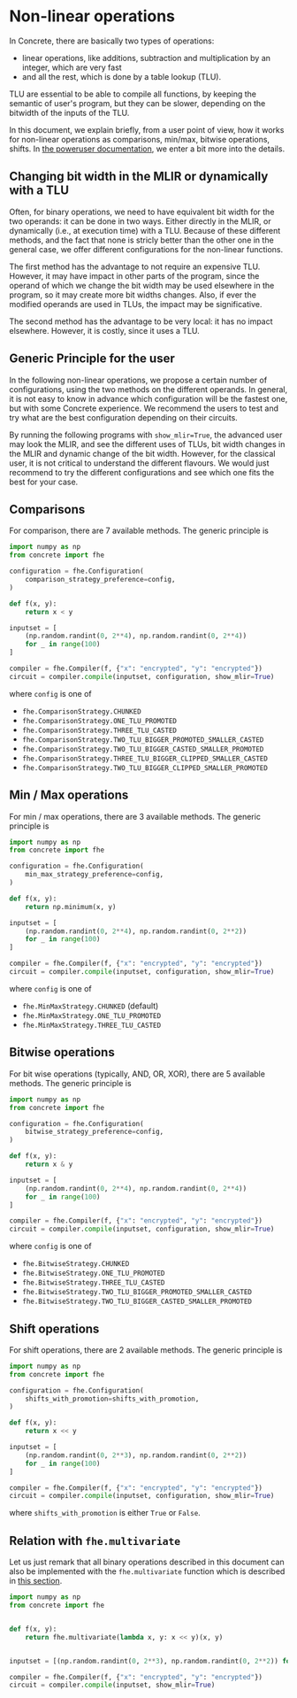 # Non-linear operations

In Concrete, there are basically two types of operations:
- linear operations, like additions, subtraction and multiplication by an integer, which are very fast
- and all the rest, which is done by a table lookup (TLU).

TLU are essential to be able to compile all functions, by keeping the semantic of user's program, but
they can be slower, depending on the bitwidth of the inputs of the TLU.

In this document, we explain briefly, from a user point of view, how it works for non-linear operations as comparisons, min/max, bitwise operations, shifts. In [the poweruser documentation](table_lookups_advanced.md), we enter a bit more into the details.

## Changing bit width in the MLIR or dynamically with a TLU

Often, for binary operations, we need to have equivalent bit width for the two operands: it can be done in two ways. Either directly in the MLIR, or dynamically (i.e., at execution time) with a TLU. Because of these different methods, and the fact that none is stricly better than the other one in the general case, we offer different configurations for the non-linear functions.

The first method has the advantage to not require an expensive TLU. However, it may have impact in other parts of the program, since the operand of which we change the bit width may be used elsewhere in the program, so it may create more bit widths changes. Also, if ever the modified operands are used in TLUs, the impact may be significative.

The second method has the advantage to be very local: it has no impact elsewhere. However, it is costly, since it uses a TLU.

## Generic Principle for the user

In the following non-linear operations, we propose a certain number of configurations, using the two methods on the different operands. In general, it is not easy to know in advance which configuration will be the fastest one, but with some Concrete experience. We recommend the users to test and try what are the best configuration depending on their circuits.

By running the following programs with `show_mlir=True`, the advanced user may look the MLIR, and see the different uses of TLUs, bit width changes in the MLIR and dynamic change of the bit width. However, for the classical user, it is not critical to understand the different flavours. We would just recommend to try the different configurations and see which one fits the best for your case.

## Comparisons

For comparison, there are 7 available methods. The generic principle is

```python
import numpy as np
from concrete import fhe

configuration = fhe.Configuration(
    comparison_strategy_preference=config,
)

def f(x, y):
    return x < y

inputset = [
    (np.random.randint(0, 2**4), np.random.randint(0, 2**4))
    for _ in range(100)
]

compiler = fhe.Compiler(f, {"x": "encrypted", "y": "encrypted"})
circuit = compiler.compile(inputset, configuration, show_mlir=True)
```

where `config` is one of
- `fhe.ComparisonStrategy.CHUNKED`
- `fhe.ComparisonStrategy.ONE_TLU_PROMOTED`
- `fhe.ComparisonStrategy.THREE_TLU_CASTED`
- `fhe.ComparisonStrategy.TWO_TLU_BIGGER_PROMOTED_SMALLER_CASTED`
- `fhe.ComparisonStrategy.TWO_TLU_BIGGER_CASTED_SMALLER_PROMOTED`
- `fhe.ComparisonStrategy.THREE_TLU_BIGGER_CLIPPED_SMALLER_CASTED`
- `fhe.ComparisonStrategy.TWO_TLU_BIGGER_CLIPPED_SMALLER_PROMOTED`

## Min / Max operations

For min / max operations, there are 3 available methods. The generic principle is

```python
import numpy as np
from concrete import fhe

configuration = fhe.Configuration(
    min_max_strategy_preference=config,
)

def f(x, y):
    return np.minimum(x, y)

inputset = [
    (np.random.randint(0, 2**4), np.random.randint(0, 2**2))
    for _ in range(100)
]

compiler = fhe.Compiler(f, {"x": "encrypted", "y": "encrypted"})
circuit = compiler.compile(inputset, configuration, show_mlir=True)
```

where `config` is one of
- `fhe.MinMaxStrategy.CHUNKED` (default)
- `fhe.MinMaxStrategy.ONE_TLU_PROMOTED`
- `fhe.MinMaxStrategy.THREE_TLU_CASTED`

## Bitwise operations

For bit wise operations (typically, AND, OR, XOR), there are 5 available methods. The generic principle is

```python
import numpy as np
from concrete import fhe

configuration = fhe.Configuration(
    bitwise_strategy_preference=config,
)

def f(x, y):
    return x & y

inputset = [
    (np.random.randint(0, 2**4), np.random.randint(0, 2**4))
    for _ in range(100)
]

compiler = fhe.Compiler(f, {"x": "encrypted", "y": "encrypted"})
circuit = compiler.compile(inputset, configuration, show_mlir=True)
```

where `config` is one of
- `fhe.BitwiseStrategy.CHUNKED`
- `fhe.BitwiseStrategy.ONE_TLU_PROMOTED`
- `fhe.BitwiseStrategy.THREE_TLU_CASTED`
- `fhe.BitwiseStrategy.TWO_TLU_BIGGER_PROMOTED_SMALLER_CASTED`
- `fhe.BitwiseStrategy.TWO_TLU_BIGGER_CASTED_SMALLER_PROMOTED`

## Shift operations

For shift operations, there are 2 available methods. The generic principle is

```python
import numpy as np
from concrete import fhe

configuration = fhe.Configuration(
    shifts_with_promotion=shifts_with_promotion,
)

def f(x, y):
    return x << y

inputset = [
    (np.random.randint(0, 2**3), np.random.randint(0, 2**2))
    for _ in range(100)
]

compiler = fhe.Compiler(f, {"x": "encrypted", "y": "encrypted"})
circuit = compiler.compile(inputset, configuration, show_mlir=True)
```

where `shifts_with_promotion` is either `True` or `False`.

## Relation with `fhe.multivariate`

Let us just remark that all binary operations described in this document can also be implemented with the `fhe.multivariate` function which is described in [this section](../core-features/extensions.md#fhe.multivariate-function).

```python
import numpy as np
from concrete import fhe


def f(x, y):
    return fhe.multivariate(lambda x, y: x << y)(x, y)


inputset = [(np.random.randint(0, 2**3), np.random.randint(0, 2**2)) for _ in range(100)]

compiler = fhe.Compiler(f, {"x": "encrypted", "y": "encrypted"})
circuit = compiler.compile(inputset, show_mlir=True)
```



